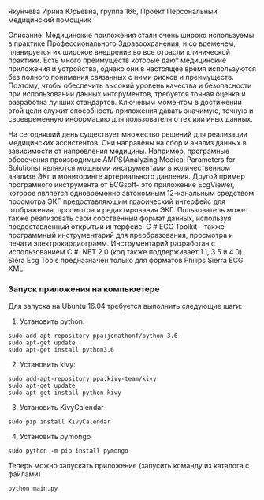 Якунчева Ирина Юрьевна, группа 166, Проект Персональный медицинский помощник

Описание:
Медицинские приложения стали очень широко используемы в практике Профессионального Здравоохранения, и со временем, планируется их широкое внедрение во все отрасли клинической практики. Есть много преимуществ которые дают медицинские приложения и устройства, однако они в настоящее время используются без полного понимания связанных с ними рисков и преимуществ. Поэтому, чтобы обеспечить высокий уровень качества и безопасности при использовании данных интсрументов, требуется точная оценка и разработка лучших стандартов. Ключевым моментом в достижении этой цели служит способность приложения давать значимую, точную и своевременную информацию для пользователя о тех или иных данных.

На сегодняший день существует множество решений для реализации медицинских ассистентов. Они направены на сбор и анализ данных в зависимости от напревления медицины. Например, програмные обесечения производимые AMPS(Analyzing Medical Parameters for Solutions) являются мощными инструментами в количественном анализе ЭКг и мониторинге артериального давления. Другой пример програмного инструмента от ECGsoft- это приложение EcgViewer, которое является одновременно автономным 12-канальным средством просмотра ЭКГ предоставляющим графический интерфейс для отображения, просмотра и редактирования ЭКГ. Пользователь может также реализовать свой собственный формат данных, используя предоставленный открытый интерфейс. C # ECG Toolkit - также программный инструментарий для преобразования, просмотра и печати электрокардиограмм. Инструментарий разработан с использованием C # .NET 2.0 (код также поддерживает 1.1, 3.5 и 4.0). Siera Ecg Tools предназначен только для форматов Philips Sierra ECG XML.

### Запуск приложения на компьюетере
Для запуска на Ubuntu 16.04 требуется выполнить следующие шаги:
1) Установить python:
```
sudo add-apt-repository ppa:jonathonf/python-3.6
sudo apt-get update
sudo apt-get install python3.6
```
2) Установить kivy:
```
sudo add-apt-repository ppa:kivy-team/kivy
sudo apt-get update
sudo apt-get install python-kivy
```
3) Установить KivyCalendar
```
sudo pip install KivyCalendar
```
4) Установить pymongo
```
sudo python -m pip install pymongo
```
Теперь можно запускать приложение (запусить команду из каталога с файлами)
```
python main.py
```
